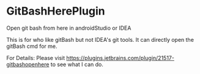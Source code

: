 # GitBashHerePlugin
Open git bash from here in androidStudio or IDEA

This is for who like gitBash but not IDEA's git tools.
It can directly open the gitBash cmd for me.

For Details:
Please visit https://plugins.jetbrains.com/plugin/21517-gitbashopenhere to see what I can do.
